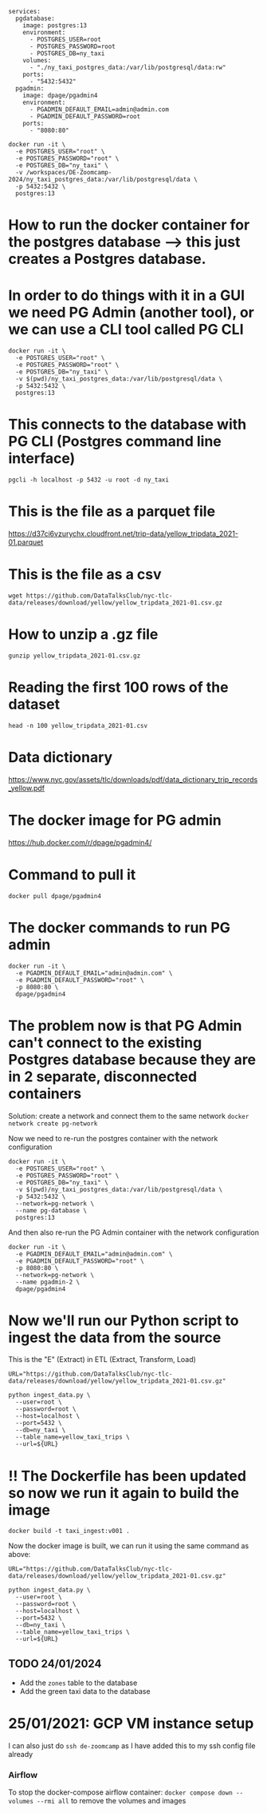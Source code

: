 
```
services:
  pgdatabase:
    image: postgres:13
    environment:
      - POSTGRES_USER=root
      - POSTGRES_PASSWORD=root
      - POSTGRES_DB=ny_taxi
    volumes:
      - "./ny_taxi_postgres_data:/var/lib/postgresql/data:rw"
    ports:
      - "5432:5432"
  pgadmin:
    image: dpage/pgadmin4
    environment:
      - PGADMIN_DEFAULT_EMAIL=admin@admin.com
      - PGADMIN_DEFAULT_PASSWORD=root
    ports:
      - "8080:80"
```

```
docker run -it \
  -e POSTGRES_USER="root" \
  -e POSTGRES_PASSWORD="root" \
  -e POSTGRES_DB="ny_taxi" \
  -v /workspaces/DE-Zoomcamp-2024/ny_taxi_postgres_data:/var/lib/postgresql/data \
  -p 5432:5432 \
  postgres:13
```

# How to run the docker container for the postgres database --> this just creates a Postgres database.
# In order to do things with it in a GUI we need PG Admin (another tool), or we can use a CLI tool called PG CLI
```
docker run -it \
  -e POSTGRES_USER="root" \
  -e POSTGRES_PASSWORD="root" \
  -e POSTGRES_DB="ny_taxi" \
  -v $(pwd)/ny_taxi_postgres_data:/var/lib/postgresql/data \
  -p 5432:5432 \
  postgres:13
```

# This connects to the database with PG CLI (Postgres command line interface)
`pgcli -h localhost -p 5432 -u root -d ny_taxi`

# This is the file as a parquet file
https://d37ci6vzurychx.cloudfront.net/trip-data/yellow_tripdata_2021-01.parquet

# This is the file as a csv
`wget https://github.com/DataTalksClub/nyc-tlc-data/releases/download/yellow/yellow_tripdata_2021-01.csv.gz`

# How to unzip a .gz file
`gunzip yellow_tripdata_2021-01.csv.gz`

# Reading the first 100 rows of the dataset
`head -n 100 yellow_tripdata_2021-01.csv`

# Data dictionary
https://www.nyc.gov/assets/tlc/downloads/pdf/data_dictionary_trip_records_yellow.pdf

# The docker image for PG admin
https://hub.docker.com/r/dpage/pgadmin4/

# Command to pull it
`docker pull dpage/pgadmin4`

# The docker commands to run PG admin
```
docker run -it \
  -e PGADMIN_DEFAULT_EMAIL="admin@admin.com" \
  -e PGADMIN_DEFAULT_PASSWORD="root" \
  -p 8080:80 \
  dpage/pgadmin4
```
# The problem now is that PG Admin can't connect to the existing Postgres database because they are in 2 separate, disconnected containers
Solution: create a network and connect them to the same network
`docker network create pg-network`

Now we need to re-run the postgres container with the network configuration
```
docker run -it \
  -e POSTGRES_USER="root" \
  -e POSTGRES_PASSWORD="root" \
  -e POSTGRES_DB="ny_taxi" \
  -v $(pwd)/ny_taxi_postgres_data:/var/lib/postgresql/data \
  -p 5432:5432 \
  --network=pg-network \
  --name pg-database \
  postgres:13
```

And then also re-run the PG Admin container with the network configuration

```
docker run -it \
  -e PGADMIN_DEFAULT_EMAIL="admin@admin.com" \
  -e PGADMIN_DEFAULT_PASSWORD="root" \
  -p 8080:80 \
  --network=pg-network \
  --name pgadmin-2 \
  dpage/pgadmin4
```

# Now we'll run our Python script to ingest the data from the source
This is the "E" (Extract) in ETL (Extract, Transform, Load)
```
URL="https://github.com/DataTalksClub/nyc-tlc-data/releases/download/yellow/yellow_tripdata_2021-01.csv.gz"

python ingest_data.py \
  --user=root \
  --password=root \
  --host=localhost \
  --port=5432 \
  --db=ny_taxi \
  --table_name=yellow_taxi_trips \
  --url=${URL}
```

# !! The Dockerfile has been updated so now we run it again to build the image
`docker build -t taxi_ingest:v001 .`

Now the docker image is built, we can run it using the same command as above:

```
URL="https://github.com/DataTalksClub/nyc-tlc-data/releases/download/yellow/yellow_tripdata_2021-01.csv.gz"

python ingest_data.py \
  --user=root \
  --password=root \
  --host=localhost \
  --port=5432 \
  --db=ny_taxi \
  --table_name=yellow_taxi_trips \
  --url=${URL}
```

## TODO 24/01/2024
- Add the `zones` table to the database
- Add the green taxi data to the database


# 25/01/2021: GCP VM instance setup
I can also just do `ssh de-zoomcamp` as I have added this to my ssh config file already

### Airflow
To stop the docker-compose airflow container:
`docker compose down --volumes --rmi all` to remove the volumes and images